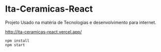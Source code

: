 # Ita-Ceramicas-React

Projeto Usado na matéria de Tecnologias e desenvolvimento para internet.

http://ita-ceramicas-react.vercel.app/

```node
npm install
npm start
```
